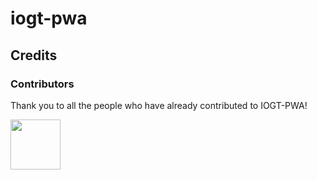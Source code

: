 # iogt-pwa


## Credits


### Contributors

Thank you to all the people who have already contributed to IOGT-PWA!

<a href="graphs/contributors"><img src="https://avatars1.githubusercontent.com/u/650760?v=3&s=400" width=80></a>

